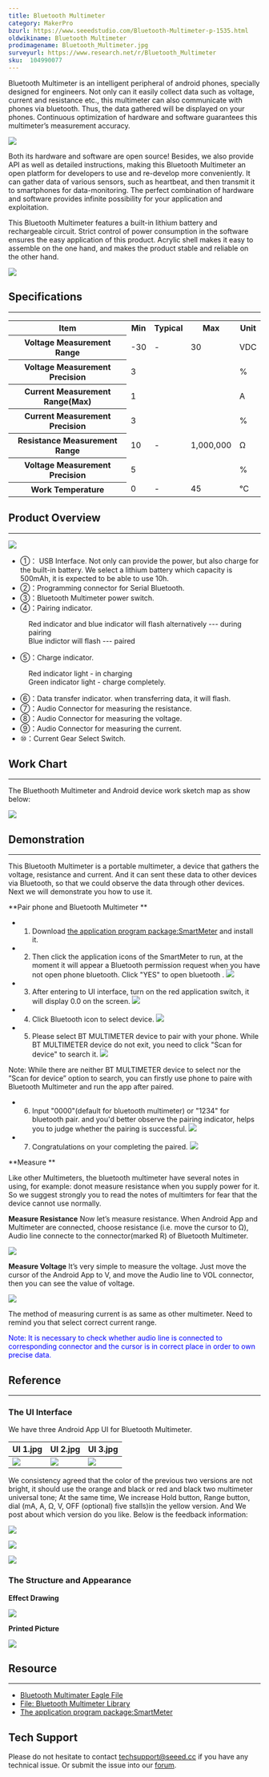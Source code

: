 ```yaml
---
title: Bluetooth Multimeter
category: MakerPro
bzurl: https://www.seeedstudio.com/Bluetooth-Multimeter-p-1535.html
oldwikiname: Bluetooth Multimeter
prodimagename: Bluetooth_Multimeter.jpg
surveyurl: https://www.research.net/r/Bluetooth_Multimeter
sku:  104990077
---
```


Bluetooth Multimeter is an intelligent peripheral of android phones, specially designed for engineers. Not only can it easily collect data such as voltage, current and resistance etc., this multimeter can also communicate with phones via bluetooth. Thus, the data gathered will be displayed on your phones. Continuous optimization of hardware and software guarantees this multimeter’s measurement accuracy.

![](https://github.com/SeeedDocument/Bluetooth_Multimeter/raw/master/img/Bluetooth_Multimeter.jpg)

Both its hardware and software are open source! Besides, we also provide API as well as detailed instructions, making this Bluetooth Multimeter an open platform for developers to use and re-develop more conveniently. It can gather data of various sensors, such as heartbeat, and then transmit it to smartphones for data-monitoring. The perfect combination of hardware and software provides infinite possibility for your application and exploitation.

This Bluetooth Multimeter features a built-in lithium battery and rechargeable circuit. Strict control of power consumption in the software ensures the easy application of this product. Acrylic shell makes it easy to assemble on the one hand, and makes the product stable and reliable on the other hand.

[![](https://github.com/SeeedDocument/Seeed-WiKi/raw/master/docs/images/300px-Get_One_Now_Banner-ragular.png)](https://www.seeedstudio.com/Bluetooth-Multimeter-p-1535.html)

##   Specifications
---
<table  cellspacing="0" width="80%">
<tr>
<th scope="col"> Item
</th>
<th scope="col"> Min
</th>
<th scope="col"> Typical
</th>
<th scope="col"> Max
</th>
<th scope="col"> Unit
</th></tr>
<tr>
<th scope="row"> Voltage Measurement Range
</th>
<td> -30
</td>
<td> -
</td>
<td> 30
</td>
<td> VDC
</td></tr>
<tr>
<th scope="row"> Voltage Measurement Precision
</th>
<td colspan="3"> 3
</td>
<td>  %
</td></tr>
<tr>
<th scope="row"> Current Measurement Range(Max)
</th>
<td colspan="3"> 1
</td>
<td> A
</td></tr>
<tr>
<th scope="row"> Current Measurement Precision
</th>
<td colspan="3"> 3
</td>
<td>  %
</td></tr>
<tr>
<th scope="row"> Resistance Measurement Range
</th>
<td> 10
</td>
<td> -
</td>
<td> 1,000,000
</td>
<td> Ω
</td></tr>
<tr>
<th scope="row"> Voltage Measurement Precision
</th>
<td colspan="3"> 5
</td>
<td>  %
</td></tr>
<tr>
<th scope="row"> Work Temperature
</th>
<td> 0
</td>
<td> -
</td>
<td> 45
</td>
<td> ℃
</td></tr></table>

##  Product Overview
---
![](https://github.com/SeeedDocument/Bluetooth_Multimeter/raw/master/img/产品视图.png)

*   ①： USB Interface. Not only can provide the power, but also charge for the built-in battery. We select a lithium battery which capacity is 500mAh, it is expected to be able to use 10h.
*   ②：Programming connector for Serial Bluetooth.
*   ③：Bluetooth Multimeter power switch.
*   ④：Pairing indicator.
<dl><dd>Red indicator and blue indicator will flash alternatively --- during pairing
</dd><dd>Blue indictor will flash --- paired
</dd></dl>


*   ⑤：Charge indicator.
<dl><dd>Red indicator light - in charging
</dd><dd>Green indicator light - charge completely.
</dd></dl>

*   ⑥：Data transfer indicator. when transferring data, it will flash.
*   ⑦：Audio Connector for measuring the resistance.
*   ⑧：Audio Connector for measuring the voltage.
*   ⑨：Audio Connector for measuring the current.
*   ⑩：Current Gear Select Switch.

##   Work Chart
---
The Bluethooth Multimeter and Android device work sketch map as show below:

![](https://github.com/SeeedDocument/Bluetooth_Multimeter/raw/master/img/BT_Multimater_Work_Principle_1.jpg)

##   Demonstration
---
This Bluetooth Multimeter is a portable multimeter, a device that gathers the voltage, resistance and current. And it can sent these data to other devices via Bluetooth, so that we could observe the data through other devices. Next we will demonstrate you how to use it.

**Pair phone and Bluetooth Multimeter  **

*   1) Download [the application program package:SmartMeter](https://github.com/SeeedDocument/Bluetooth_Multimeter/raw/master/res/SmartMeterWithUI_Installation_package.zip) and install it.

*   2) Then click the application icons of the SmartMeter to run, at the moment it will appear a Bluetooth permission request when you have not open phone bluetooth.  Click "YES" to open bluetooth .
![](https://github.com/SeeedDocument/Bluetooth_Multimeter/raw/master/img/BT_request.JPG)

*   3) After entering to UI interface, turn on the red application switch, it will display 0.0 on the screen.
![](https://github.com/SeeedDocument/Bluetooth_Multimeter/raw/master/img/BT_Switch.jpg)

*   4) Click Bluetooth icon to select device.
![](https://github.com/SeeedDocument/Bluetooth_Multimeter/raw/master/img/BT_device.jpg)

*   5) Please select BT MULTIMETER device to pair with your phone.  While BT MULTIMETER device do not exit, you need to click "Scan for device" to search it.
![](https://github.com/SeeedDocument/Bluetooth_Multimeter/raw/master/img/Bt_list_device.JPG)

Note: While there are neither BT MULTIMETER device to select nor the ”Scan for device” option to search, you can firstly use phone to paire with Bluetooth Multimeter and run the app after paired.

*   6) Input "0000"(default for bluetooth multimeter) or "1234" for bluetooth pair. and you'd better observe the pairing indicator, helps you to judge whether the pairing is successful.
![](https://github.com/SeeedDocument/Bluetooth_Multimeter/raw/master/img/Pair.JPG)

*   7) Congratulations on your completing the paired.
![](https://github.com/SeeedDocument/Bluetooth_Multimeter/raw/master/img/UI_Interface.jpg)

**Measure  **

Like other Multimeters, the bluetooth multimeter  have several notes in using, for example: donot measure resistance when you supply power for it. So we suggest strongly you to read the notes of multimters for fear that the device cannot use normally.

**Measure Resistance**
 Now let’s measure resistance. When Android App and Multimeter are connected, choose resistance (i.e. move the cursor to Ω), Audio line connecte to the connector(marked R) of Bluetooth Multimeter.

![](https://github.com/SeeedDocument/Bluetooth_Multimeter/raw/master/img/Om.JPG)

**Measure Voltage**
 It’s  very simple to measure the voltage. Just move the cursor of the Android App to V, and move the Audio line to VOL connector, then you can see the value of voltage.

![](https://github.com/SeeedDocument/Bluetooth_Multimeter/raw/master/img/V.JPG)

 The method of measuring current is as same as other multimeter. Need to remind you that select correct current range.

<font color="blue">Note: It is necessary to check whether audio line is connected to corresponding connector and the cursor is in correct place in order to own precise data.</font>

##   Reference
---
###   The UI Interface

We have three Android App UI for Bluetooth Multimeter.

|UI 1.jpg|UI 2.jpg|UI 3.jpg|
|---|---|---|
|![](https://github.com/SeeedDocument/Bluetooth_Multimeter/raw/master/img/UI_1.jpg)|![](https://github.com/SeeedDocument/Bluetooth_Multimeter/raw/master/img/UI_2.jpg)|![](https://github.com/SeeedDocument/Bluetooth_Multimeter/raw/master/img/UI_3.jpg)

We consistency agreed that the color of the previous two versions are not bright, it should use the orange and black or red and black two multimeter universal tone; At the same time, We increase Hold button, Range button, dial (mA, A, Ω, V, OFF (optional) five stalls)in the yellow version. And We post about which version do you like. Below is the feedback information:

![](https://github.com/SeeedDocument/Bluetooth_Multimeter/raw/master/img/Red_Version.jpg)

![](https://github.com/SeeedDocument/Bluetooth_Multimeter/raw/master/img/GreenSumsung.jpg)

![](https://github.com/SeeedDocument/Bluetooth_Multimeter/raw/master/img/Yellow.jpg)

###   The Structure and Appearance

**Effect Drawing**

![](https://github.com/SeeedDocument/Bluetooth_Multimeter/raw/master/img/BT_effect.jpg)

**Printed Picture**

![](https://github.com/SeeedDocument/Bluetooth_Multimeter/raw/master/img/Printed_Picture.jpg)

##   Resource
---
- [Bluetooth Multimater Eagle File](https://github.com/SeeedDocument/Bluetooth_Multimeter/raw/master/res/Bluetooth_Multimater_Eagle_File.zip)
- [File: Bluetooth Multimeter Library](https://github.com/SeeedDocument/Bluetooth_Multimeter/raw/master/res/SmartMultimeter_Library.zip)
- [The application program package:SmartMeter](https://github.com/SeeedDocument/Bluetooth_Multimeter/raw/master/res/SmartMeterWithUI_Installation_package.zip)

## Tech Support
Please do not hesitate to contact [techsupport@seeed.cc](techsupport@seeed.cc) if you have any technical issue. Or submit the issue into our [forum](http://forum.seeedstudio.com/). 